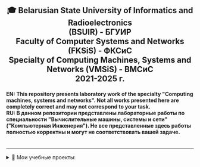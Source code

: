 ﻿<h2 align="center"> 🎓 Belarusian State University of Informatics and Radioelectronics <br/> 
 (BSUIR) - БГУИР <br/>Faculty of Computer Systems and Networks (FKSiS) - ФКСиС<br/>
 Specialty of Computing Machines, Systems and Networks (VMSiS) - ВМСиС <br/>2021-2025 г.
</h2>

<h4>EN: This repository presents laboratory work of the specialty "Computing machines, systems and networks". Not all works presented here are completely correct and may not  correspond to your task.<br/>
RU: В данном репозитории представлены лабораторные работы по специальности "Вычислительные машины, системы и сети" ("Компьютерная Инженерия"). Не все представленные здесь  работы полностью корректны и могут не соответствовать вашей задаче.<br/></br>
</h4>
<hr align="center">

<details>
<summary>📘 Мои учебные проекты:</summary>
 
- [✅**Консольная программа DC клиента(курсовая)**](https://github.com/mybagfull/clientDC) [`C`](https://github.com/mybagfull/bsuir/search?l=C) [`Linux`](https://github.com/mybagfull/bsuir/search?l=Linux)
- [✅**Java epam(лабороторные)**](https://github.com/mybagfull/javaEPAM) [`JAVA`](https://github.com/mybagfull/bsuir/search?l=JAVA) [`Spring`](https://github.com/mybagfull/bsuir/search?l=Spring)
- [✅**OSiSP(лабороторные)**](https://github.com/mybagfull/osisplinux) [`Linux`](https://github.com/mybagfull/bsuir/search?l=Linux) [`C`](https://github.com/mybagfull/bsuir/search?l=C)
- [✅**Print Helper**](https://github.com/mybagfull/PrintHelper) [`C`](https://github.com/mybagfull/bsuir/search?l=C)
- [✅**Менеджер диеты (курсовая работа)**](https://github.com/mybagfull/DietManagerNyan) [`C`](https://github.com/mybagfull/bsuir/search?l=C) [`C++`](https://github.com/mybagfull/bsuir/search?l=C++)
- [✅**Сравнение строк алгоритмом хэширования(практика)**](https://github.com/mybagfull/HashStrings) [`C`](https://github.com/mybagfull/bsuir/search?l=C)
- 
</details>

